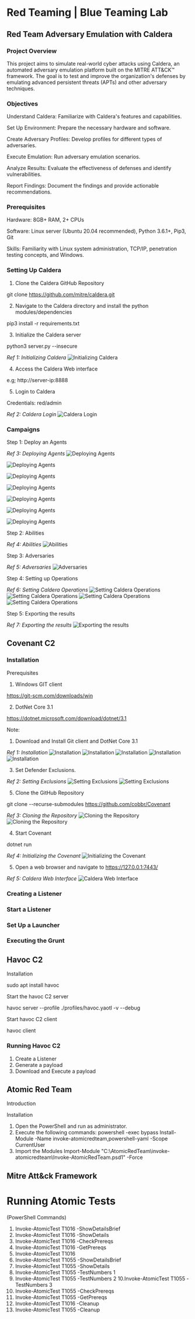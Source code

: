 # Red Teaming | Blue Teaming Lab

## Red Team Adversary Emulation with Caldera

### Project Overview
This project aims to simulate real-world cyber attacks using Caldera, an automated adversary emulation platform built on the MITRE ATT&CK™ framework. The goal is to test and improve the organization's defenses by emulating advanced persistent threats (APTs) and other adversary techniques.

### Objectives
Understand Caldera: Familiarize with Caldera's features and capabilities.

Set Up Environment: Prepare the necessary hardware and software.

Create Adversary Profiles: Develop profiles for different types of adversaries.

Execute Emulation: Run adversary emulation scenarios.

Analyze Results: Evaluate the effectiveness of defenses and identify vulnerabilities.

Report Findings: Document the findings and provide actionable recommendations.

### Prerequisites
Hardware: 8GB+ RAM, 2+ CPUs

Software: Linux server (Ubuntu 20.04 recommended), Python 3.6.1+, Pip3, Git

Skills: Familiarity with Linux system administration, TCP/IP, penetration testing concepts, and Windows.

### Setting Up Caldera

1. Clone the Caldera GitHub Repository

git clone https://github.com/mitre/caldera.git

2. Navigate to the Caldera directory and install the python modules/dependencies

pip3 install -r requirements.txt

3. Initialize the Caldera server

python3 server.py --insecure

*Ref 1: Initializing Caldera*
![Initializing Caldera](images/image1.png)

4. Access the Caldera Web interface

e.g; http://server-ip:8888

5. Login to Caldera 

Credentials: red/admin

*Ref 2: Caldera Login*
![Caldera Login](images/image2.png)

### Campaigns

Step 1: Deploy an Agents

*Ref 3: Deploying Agents*
![Deploying Agents](images/image3.png)

![Deploying Agents](images/image4.png)

![Deploying Agents](images/image5.png)

![Deploying Agents](images/image6.png)

![Deploying Agents](images/image7.png)

![Deploying Agents](images/image8.png)

![Deploying Agents](images/image9.png)

Step 2: Abilities

*Ref 4: Abilities*
![Abilities](images/image10.png)

Step 3: Adversaries

*Ref 5: Adversaries*
![Adversaries](images/image11.png)

Step 4: Setting up Operations

*Ref 6: Setting Caldera Operations*
![Setting Caldera Operations](images/image12.png)
![Setting Caldera Operations](images/image13.png)
![Setting Caldera Operations](images/image14.png)
![Setting Caldera Operations](images/image15.png)

Step 5: Exporting the results

*Ref 7: Exporting the results*
![Exporting the results](images/image16.png)


## Covenant C2

### Installation

Prerequisites

1. Windows GIT client

https://git-scm.com/downloads/win

2. DotNet Core 3.1

https://dotnet.microsoft.com/download/dotnet/3.1

Note:

1. Download and Install Git client and DotNet Core 3.1

*Ref 1: Installation*
![Installation](images/image17.png)
![Installation](images/image18.png)
![Installation](images/image19.png)
![Installation](images/image20.png)
![Installation](images/image21.png)

3. Set Defender Exclusions.

*Ref 2: Setting Exclusions*
![Setting Exclusions](images/image22.png)
![Setting Exclusions](images/image23.png)

5. Clone the GitHub Repository

git clone --recurse-submodules https://github.com/cobbr/Covenant

*Ref 3: Cloning the Repository*
![Cloning the Repository](images/image24.png)
![Cloning the Repository](images/image25.png)

4. Start Covenant

dotnet run

*Ref 4: Initializing the Covenant*
![Initializing the Covenant](images/image26.png)

5. Open a web browser and navigate to https://127.0.0.1:7443/

*Ref 5: Caldera Web Interface*
![Caldera Web Interface](images/image27.png)

### Creating a Listener
### Start a Listener
### Set Up a Launcher
### Executing the Grunt

## Havoc C2

Installation

sudo apt install havoc

Start the havoc C2 server

havoc server --profile ./profiles/havoc.yaotl -v --debug

Start havoc C2 client

havoc client

### Running Havoc C2

1. Create a Listener
2. Generate a payload
3. Download and Execute a payload

## Atomic Red Team

Introduction

Installation

1. Open the PowerShell and run as administrator.
2. Execute the following commands:
powershell -exec bypass
Install-Module -Name invoke-atomicredteam,powershell-yaml -Scope CurrentUser
3. Import the Modules
Import-Module "C:\AtomicRedTeam\invoke-atomicredteam\Invoke-AtomicRedTeam.psd1" -Force

## Mitre Att&ck Framework

# Running Atomic Tests

(PowerShell Commands)

1. Invoke-AtomicTest T1016 -ShowDetailsBrief
2. Invoke-AtomicTest T1016 -ShowDetails
3. Invoke-AtomicTest T1016 -CheckPrereqs
4. Invoke-AtomicTest T1016 -GetPrereqs
5. Invoke-AtomicTest T1016
6. Invoke-AtomicTest T1055 -ShowDetailsBrief
7. Invoke-AtomicTest T1055 -ShowDetails
8. Invoke-AtomicTest T1055 -TestNumbers 1
9. Invoke-AtomicTest T1055 -TestNumbers 2
10.Invoke-AtomicTest T1055 -TestNumbers 3
11. Invoke-AtomicTest T1055 -CheckPrereqs
12. Invoke-AtomicTest T1055 -GetPrereqs
13. Invoke-AtomicTest T1016 -Cleanup
14. Invoke-AtomicTest T1055 -Cleanup
